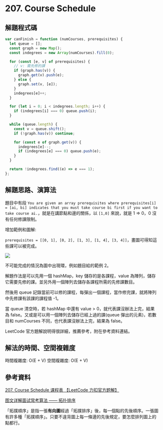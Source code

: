 # 207. Course Schedule

## 解題程式碼

```javascript
var canFinish = function (numCourses, prerequisites) {
  let queue = [];
  const graph = new Map();
  const indegrees = new Array(numCourses).fill(0);

  for (const [e, v] of prerequisites) {
    // v: 需先修的課
    if (graph.has(v)) {
      graph.get(v).push(e);
    } else {
      graph.set(v, [e]);
    }
    indegrees[e]++;
  }

  for (let i = 0; i < indegrees.length; i++) {
    if (indegrees[i] === 0) queue.push(i);
  }

  while (queue.length) {
    const v = queue.shift();
    if (!graph.has(v)) continue;

    for (const e of graph.get(v)) {
      indegrees[e]--;
      if (indegrees[e] === 0) queue.push(e);
    }
  }

  return !indegrees.find((e) => e === 1);
};
```

## 解題思路、演算法

題目中有段 `You are given an array prerequisites where prerequisites[i] = [ai, bi] indicates that you must take course bi first if you want to take course ai.`，就是在講節點和邊的關係，以 `[1,0]` 來說，就是 1 => 0，0 沒有任何修課限制。

增加範例和圖解:

`prerequisites = [[0, 1], [0, 2], [1, 3], [1, 4], [3, 4]]`，畫圖可得知這些課可以被完成。

![](https://upload.cc/i1/2023/11/14/HljOYe.png)

不可能完成的情況為圖中出現環，例如題目給的範例 2。

解題作法是可以先用一個 hashMap，key 儲存的是各課程，value 為陣列，儲存它需要先修的課。並另外用一個陣列去儲存各課程所需的先修課數目。

然後用 queue 記錄當前可以修的課程，每彈出一個課程，當作修完課，就將陣列中先修課有該課的課程值 -1。

當 queue 清空時，若 hashMap 中還有 value > 0，就代表課沒辦法上完，結果為 false。又或是可以用一個陣列去儲存已經上過的課(queue 彈出的元素)，若數目和 numCourses 不同，也代表課沒辦法上完，結果為 false。

LeetCode 官方題解說明得很詳細，推薦參考，附在參考資料連結。

## 解法的時間、空間複雜度

時間複雜度: O(E + V)
空間複雜度: O(E + V)

## 參考資料

[207. Course Schedule 课程表 【LeetCode 力扣官方题解】](https://youtu.be/e97NznPWAjU?si=u3YXQulLmVI1cSmq)

[图文详解面试常考算法 —— 拓扑排序](https://zhuanlan.zhihu.com/p/135094687)

「拓撲順序」是指一張**有向圖**經過「拓撲排序」後，每一個點的先後順序。一張圖有許多種「拓撲順序」。只要不違背圖上每一條邊的先後規定，要怎麼排列圖上的點都行。
